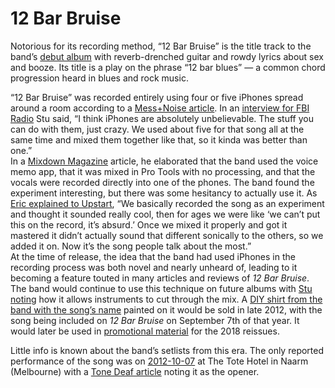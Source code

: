 # 12 Bar Bruise

Notorious for its recording method, “12 Bar Bruise” is the title track to the band’s [debut album](https://kglw.net/discography/12-bar-bruise) with reverb-drenched guitar and rowdy lyrics about sex and booze. Its title is a play on the phrase “12 bar blues” — a common chord progression heard in blues and rock music.

“12 Bar Bruise” was recorded entirely using four or five iPhones spread around a room according to a [Mess+Noise article](https://web.archive.org/web/20130203100826/http://messandnoise.com/articles/4514295). In an [interview for FBI Radio](https://www.youtube.com/watch?v=azuedaRzLzs) Stu said, “I think iPhones are absolutely unbelievable. The stuff you can do with them, just crazy. We used about five for that song all at the same time and mixed them together like that, so it kinda was better than one.”  
In a [Mixdown Magazine](https://web.archive.org/web/20130426232016/http://mixdownmag.com.au/2012/09/05/king-gizzard-and-the-lizard-wizard/) article, he elaborated that the band used the voice memo app, that it was mixed in Pro Tools with no processing, and that the vocals were recorded directly into one of the phones. The band found the experiment interesting, but there was some hesitancy to actually use it. As [Eric explained to Upstart](https://www.upstart.net.au/king-gizzard-brings-rocknroll-back-to-town/), “We basically recorded the song as an experiment and thought it sounded really cool, then for ages we were like ‘we can’t put this on the record, it’s absurd.’ Once we mixed it properly and got it mastered it didn’t actually sound that different sonically to the others, so we added it on. Now it’s the song people talk about the most.”  
At the time of release, the idea that the band had used iPhones in the recording process was both novel and nearly unheard of, leading to it becoming a feature touted in many articles and reviews of *12 Bar Bruise*. The band would continue to use this technique on future albums with [Stu noting](https://www.youtube.com/watch?v=ODI0x2unT2Q) how it allows instruments to cut through the mix. A [DIY shirt from the band with the song’s name](https://www.facebook.com/kinggizzardandthelizardwizard/photos/pb.100044289166773.-2207520000/507474029265505/?type=3) painted on it would be sold in late 2012, with the song being included on *12 Bar Bruise* on September 7th of that year. It would later be used in [promotional material](https://www.youtube.com/watch?v=Y8pJ4zG0-J8) for the 2018 reissues.

Little info is known about the band’s setlists from this era. The only reported performance of the song was on [2012-10-07](https://kglw.net/setlists/king-gizzard-the-lizard-wizard-october-7-2012-the-tote-hotel-naarm-melbourne-vic-australia.html) at The Tote Hotel in Naarm (Melbourne) with a [Tone Deaf article](https://kglw.net/setlists/king-gizzard-the-lizard-wizard-october-7-2012-the-tote-hotel-naarm-melbourne-vic-australia.html) noting it as the opener.
